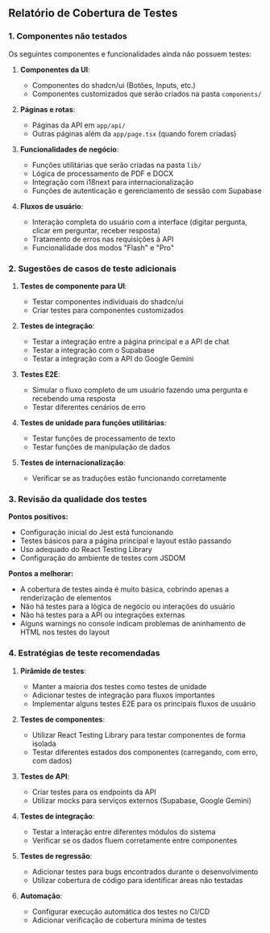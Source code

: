 ## Relatório de Cobertura de Testes

### 1. Componentes não testados

Os seguintes componentes e funcionalidades ainda não possuem testes:

1. **Componentes da UI**:
   - Componentes do shadcn/ui (Botões, Inputs, etc.)
   - Componentes customizados que serão criados na pasta `components/`

2. **Páginas e rotas**:
   - Páginas da API em `app/api/`
   - Outras páginas além da `app/page.tsx` (quando forem criadas)

3. **Funcionalidades de negócio**:
   - Funções utilitárias que serão criadas na pasta `lib/`
   - Lógica de processamento de PDF e DOCX
   - Integração com i18next para internacionalização
   - Funções de autenticação e gerenciamento de sessão com Supabase

4. **Fluxos de usuário**:
   - Interação completa do usuário com a interface (digitar pergunta, clicar em perguntar, receber resposta)
   - Tratamento de erros nas requisições à API
   - Funcionalidade dos modos "Flash" e "Pro"

### 2. Sugestões de casos de teste adicionais

1. **Testes de componente para UI**:
   - Testar componentes individuais do shadcn/ui
   - Criar testes para componentes customizados

2. **Testes de integração**:
   - Testar a integração entre a página principal e a API de chat
   - Testar a integração com o Supabase
   - Testar a integração com a API do Google Gemini

3. **Testes E2E**:
   - Simular o fluxo completo de um usuário fazendo uma pergunta e recebendo uma resposta
   - Testar diferentes cenários de erro

4. **Testes de unidade para funções utilitárias**:
   - Testar funções de processamento de texto
   - Testar funções de manipulação de dados

5. **Testes de internacionalização**:
   - Verificar se as traduções estão funcionando corretamente

### 3. Revisão da qualidade dos testes

**Pontos positivos:**
- Configuração inicial do Jest está funcionando
- Testes básicos para a página principal e layout estão passando
- Uso adequado do React Testing Library
- Configuração do ambiente de testes com JSDOM

**Pontos a melhorar:**
- A cobertura de testes ainda é muito básica, cobrindo apenas a renderização de elementos
- Não há testes para a lógica de negócio ou interações do usuário
- Não há testes para a API ou integrações externas
- Alguns warnings no console indicam problemas de aninhamento de HTML nos testes do layout

### 4. Estratégias de teste recomendadas

1. **Pirâmide de testes**:
   - Manter a maioria dos testes como testes de unidade
   - Adicionar testes de integração para fluxos importantes
   - Implementar alguns testes E2E para os principais fluxos de usuário

2. **Testes de componentes**:
   - Utilizar React Testing Library para testar componentes de forma isolada
   - Testar diferentes estados dos componentes (carregando, com erro, com dados)

3. **Testes de API**:
   - Criar testes para os endpoints da API
   - Utilizar mocks para serviços externos (Supabase, Google Gemini)

4. **Testes de integração**:
   - Testar a interação entre diferentes módulos do sistema
   - Verificar se os dados fluem corretamente entre componentes

5. **Testes de regressão**:
   - Adicionar testes para bugs encontrados durante o desenvolvimento
   - Utilizar cobertura de código para identificar áreas não testadas

6. **Automação**:
   - Configurar execução automática dos testes no CI/CD
   - Adicionar verificação de cobertura mínima de testes